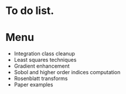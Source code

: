 # To do list.


# Menu
- Integration class cleanup <br>
- Least squares techniques <br>
- Gradient enhancement<br>
- Sobol and higher order indices computation <br>
- Rosenblatt transforms
- Paper examples <br>

